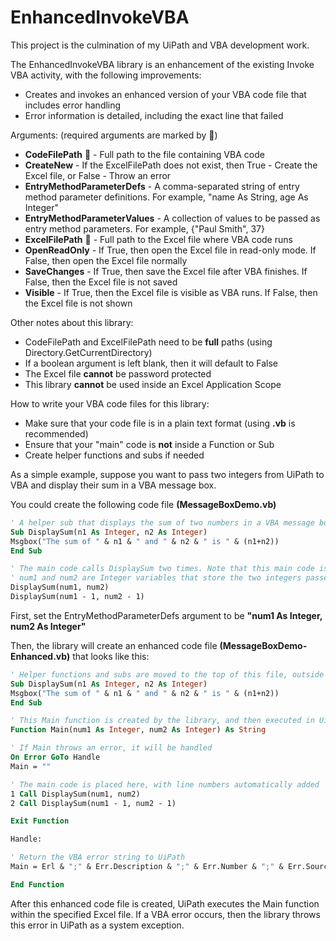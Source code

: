 # EnhancedInvokeVBA
This project is the culmination of my UiPath and VBA development work.

The EnhancedInvokeVBA library is an enhancement of the existing Invoke VBA activity, with the following improvements:
- Creates and invokes an enhanced version of your VBA code file that includes error handling
- Error information is detailed, including the exact line that failed

Arguments: (required arguments are marked by :triangular_flag_on_post:)
- **CodeFilePath** :triangular_flag_on_post: - Full path to the file containing VBA code
- **CreateNew** - If the ExcelFilePath does not exist, then True - Create the Excel file, or False - Throw an error
- **EntryMethodParameterDefs** - A comma-separated string of entry method parameter definitions. For example, "name As String, age As Integer"
- **EntryMethodParameterValues** - A collection of values to be passed as entry method parameters. For example, {"Paul Smith", 37}
- **ExcelFilePath** :triangular_flag_on_post: - Full path to the Excel file where VBA code runs
- **OpenReadOnly** - If True, then open the Excel file in read-only mode. If False, then open the Excel file normally
- **SaveChanges** - If True, then save the Excel file after VBA finishes. If False, then the Excel file is not saved
- **Visible** - If True, then the Excel file is visible as VBA runs. If False, then the Excel file is not shown

Other notes about this library:
- CodeFilePath and ExcelFilePath need to be **full** paths (using Directory.GetCurrentDirectory)
- If a boolean argument is left blank, then it will default to False
- The Excel file **cannot** be password protected
- This library **cannot** be used inside an Excel Application Scope

How to write your VBA code files for this library:
- Make sure that your code file is in a plain text format (using **.vb** is recommended)
- Ensure that your "main" code is **not** inside a Function or Sub
- Create helper functions and subs if needed

As a simple example, suppose you want to pass two integers from UiPath to VBA and display their sum in a VBA message box.

You could create the following code file **(MessageBoxDemo.vb)**

```vb
' A helper sub that displays the sum of two numbers in a VBA message box
Sub DisplaySum(n1 As Integer, n2 As Integer)
Msgbox("The sum of " & n1 & " and " & n2 & " is " & (n1+n2))
End Sub

' The main code calls DisplaySum two times. Note that this main code is not inside a Function or Sub.
' num1 and num2 are Integer variables that store the two integers passed from UiPath
DisplaySum(num1, num2)
DisplaySum(num1 - 1, num2 - 1)
```

First, set the EntryMethodParameterDefs argument to be **"num1 As Integer, num2 As Integer"**

Then, the library will create an enhanced code file **(MessageBoxDemo-Enhanced.vb)** that looks like this:

```vb
' Helper functions and subs are moved to the top of this file, outside the Main function
Sub DisplaySum(n1 As Integer, n2 As Integer)
Msgbox("The sum of " & n1 & " and " & n2 & " is " & (n1+n2))
End Sub

' This Main function is created by the library, and then executed in UiPath
Function Main(num1 As Integer, num2 As Integer) As String

' If Main throws an error, it will be handled
On Error GoTo Handle
Main = ""

' The main code is placed here, with line numbers automatically added
1 Call DisplaySum(num1, num2)
2 Call DisplaySum(num1 - 1, num2 - 1)

Exit Function

Handle:

' Return the VBA error string to UiPath
Main = Erl & ";" & Err.Description & ";" & Err.Number & ";" & Err.Source

End Function
```

After this enhanced code file is created, UiPath executes the Main function within the specified Excel file. If a VBA error occurs, then the library throws this error in UiPath as a system exception.
